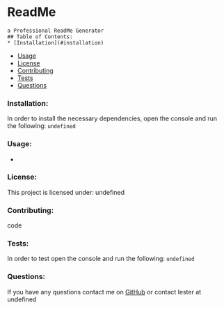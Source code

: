 # ReadMe
    
    a Professional ReadMe Generator
    ## Table of Contents:
    * [Installation](#installation)
* [Usage](#usage)
* [License](#license)
* [Contributing](#contributing)
* [Tests](#tests)
* [Questions](#questions)
### Installation:
In order to install the necessary dependencies, open the console and run the following:
```undefined```
### Usage:
-
### License:
This project is licensed under:
undefined
### Contributing:
code
### Tests:
In order to test open the console and run the following:
```undefined```
### Questions:
If you have any questions contact me on [GitHub](https://github.com/lstvgore) or contact 
lester at undefined  
 